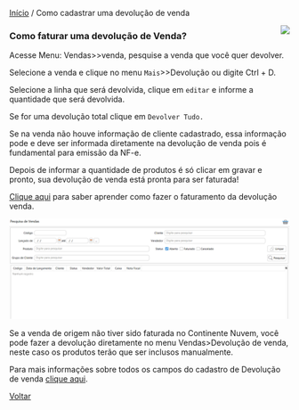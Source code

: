 [Início](index.md) / Como cadastrar uma devolução de venda

<a href="http://docs.continentenuvem.com.br/dicas.html#dicas"><img align="right" src="http://docs.continentenuvem.com.br/images/dicas.png"></a>



### Como faturar uma devolução de Venda?

Acesse Menu: Vendas>>venda, pesquise a venda que você quer devolver.

Selecione a venda e clique no menu `Mais`>>Devolução ou digite Ctrl + D.

Selecione a linha que será devolvida, clique em `editar` e informe a quantidade que será devolvida.

Se for uma devolução total clique em `Devolver Tudo.`

Se na venda não houve informação de cliente cadastrado, essa informação pode e deve ser informada diretamente na devolução de venda pois é fundamental para emissão da NF-e.

Depois de informar a quantidade de produtos é só clicar em gravar e pronto, sua devolução de venda está pronta para ser faturada!

[Clique aqui](como_fazer_faturar_devolucao_venda.md) para saber aprender como fazer o faturamento da devolução venda.

![](images/como_fazer_cadastrar_devolucao_venda.gif)



Se a venda de origem não tiver sido faturada no Continente Nuvem, você pode fazer a devolução diretamente no menu Vendas>Devolução de venda, neste caso os produtos terão que ser inclusos manualmente.

Para mais informações sobre todos os campos do cadastro de Devolução de venda [clique aqui](vendas_devolucao_venda.md).

[Voltar](index.md)

